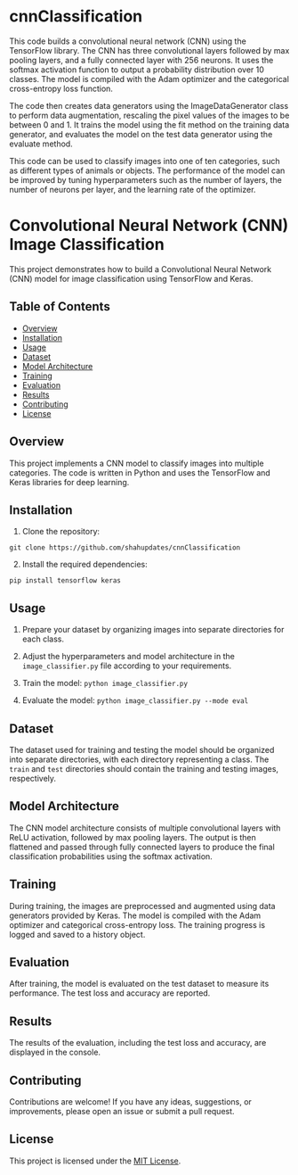 # cnnClassification

This code builds a convolutional neural network (CNN) using the TensorFlow library. The CNN has three convolutional layers followed by max pooling layers, and a fully connected layer with 256 neurons. It uses the softmax activation function to output a probability distribution over 10 classes. The model is compiled with the Adam optimizer and the categorical cross-entropy loss function.

The code then creates data generators using the ImageDataGenerator class to perform data augmentation, rescaling the pixel values of the images to be between 0 and 1. It trains the model using the fit method on the training data generator, and evaluates the model on the test data generator using the evaluate method.

This code can be used to classify images into one of ten categories, such as different types of animals or objects. The performance of the model can be improved by tuning hyperparameters such as the number of layers, the number of neurons per layer, and the learning rate of the optimizer.

# Convolutional Neural Network (CNN) Image Classification

This project demonstrates how to build a Convolutional Neural Network (CNN) model for image classification using TensorFlow and Keras.

## Table of Contents

- [Overview](#overview)
- [Installation](#installation)
- [Usage](#usage)
- [Dataset](#dataset)
- [Model Architecture](#model-architecture)
- [Training](#training)
- [Evaluation](#evaluation)
- [Results](#results)
- [Contributing](#contributing)
- [License](#license)

## Overview

This project implements a CNN model to classify images into multiple categories. The code is written in Python and uses the TensorFlow and Keras libraries for deep learning.

## Installation

1. Clone the repository:

```
git clone https://github.com/shahupdates/cnnClassification
```

2. Install the required dependencies:

```
pip install tensorflow keras
```

## Usage

1. Prepare your dataset by organizing images into separate directories for each class.

2. Adjust the hyperparameters and model architecture in the `image_classifier.py` file according to your requirements.

3. Train the model: ``` python image_classifier.py ```

4. Evaluate the model: ``` python image_classifier.py --mode eval ```

## Dataset

The dataset used for training and testing the model should be organized into separate directories, with each directory representing a class. The `train` and `test` directories should contain the training and testing images, respectively.

## Model Architecture

The CNN model architecture consists of multiple convolutional layers with ReLU activation, followed by max pooling layers. The output is then flattened and passed through fully connected layers to produce the final classification probabilities using the softmax activation.

## Training

During training, the images are preprocessed and augmented using data generators provided by Keras. The model is compiled with the Adam optimizer and categorical cross-entropy loss. The training progress is logged and saved to a history object.

## Evaluation

After training, the model is evaluated on the test dataset to measure its performance. The test loss and accuracy are reported.

## Results

The results of the evaluation, including the test loss and accuracy, are displayed in the console.

## Contributing

Contributions are welcome! If you have any ideas, suggestions, or improvements, please open an issue or submit a pull request.

## License

This project is licensed under the [MIT License](LICENSE).
